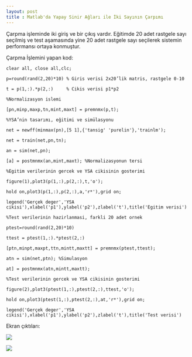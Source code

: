 ```yaml
---
layout: post
title : Matlab'da Yapay Sinir Ağları ile İki Sayının Çarpımı
---
```

Çarpma işleminde iki giriş ve bir çıkış vardır. 
Eğitimde 20 adet rastgele sayı seçilmiş ve test aşamasında 
yine 20 adet rastgele sayı seçilerek sistemin performansı ortaya konmuştur.

Çarpma İşlemini yapan kod:

`clear all, close all,clc;`

`p=round(rand(2,20)*10) % Giris verisi 2x20’lik matris, rastgele 0-10`

`t = p(1,:).*p(2,:)     % Cikis verisi p1*p2`

`%Normalizasyon islemi`

`[pn,minp,maxp,tn,mint,maxt] = premnmx(p,t);`

`%YSA’nin tasarımı, eğitimi ve simülasyonu`

`net = newff(minmax(pn),[5 1],{'tansig' 'purelin'},'trainlm');`

`net = train(net,pn,tn);`

`an = sim(net,pn);`

`[a] = postmnmx(an,mint,maxt); %Normalizasyonun tersi`

`%Egitim verilerinin gercek ve YSA cikisinin gosterimi`

`figure(1),plot3(p(1,:),p(2,:),t,'o');`

`hold on,plot3(p(1,:),p(2,:),a,'r*'),grid on;`

`legend('Gerçek deger','YSA cikisi'),xlabel('p1'),ylabel('p2'),zlabel('t'),title('Egitim verisi')`

`%Test verilerinin hazirlanmasi, farkli 20 adet ornek`

`ptest=round(rand(2,20)*10)`

`ttest = ptest(1,:).*ptest(2,:)`

`[ptn,minpt,maxpt,ttn,mintt,maxtt] = premnmx(ptest,ttest);`

`atn = sim(net,ptn); %Simulasyon`

`at] = postmnmx(atn,mintt,maxtt);`

`%Test verilerinin gercek ve YSA cikisinin gosterimi`

`figure(2),plot3(ptest(1,:),ptest(2,:),ttest,'o');`

`hold on,plot3(ptest(1,:),ptest(2,:),at,'r*'),grid on;`

`legend('Gerçek deger','YSA cikisi'),xlabel('p1'),ylabel('p2'),zlabel('t'),title('Test verisi')`

Ekran çıktıları:

![](http://photoload.ru/data/e4/8b/18/e48b185060fb0ff49be6da43e69e624b.jpg)

![](http://s002.youpic.su/pictures/1355950800/7e1dbc62c2888dfc3aec0ecc321ffa7a.jpg)

